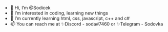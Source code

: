 - 👋 Hi, I’m @Sodicek
- 👀 I’m interested in coding, learning new things
- 🌱 I’m currently learning html, css, javascript, c++ and c#
- 📫 You can reach me at ✨Discord - soda#7460 or ✨Telegram - Sodovka
